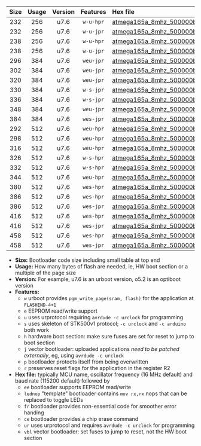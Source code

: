 |Size|Usage|Version|Features|Hex file|
|:-:|:-:|:-:|:-:|:--|
|232|256|u7.6|`w-u-hpr`|[atmega165a_8mhz_500000bps_ur.hex](https://raw.githubusercontent.com/stefanrueger/urboot/main/bootloaders/atmega165a/fcpu_8mhz/500000_bps/atmega165a_8mhz_500000bps_ur.hex)|
|232|256|u7.6|`w-u-jpr`|[atmega165a_8mhz_500000bps_ur_vbl.hex](https://raw.githubusercontent.com/stefanrueger/urboot/main/bootloaders/atmega165a/fcpu_8mhz/500000_bps/atmega165a_8mhz_500000bps_ur_vbl.hex)|
|238|256|u7.6|`w-u-hpr`|[atmega165a_8mhz_500000bps_lednop_ur.hex](https://raw.githubusercontent.com/stefanrueger/urboot/main/bootloaders/atmega165a/fcpu_8mhz/500000_bps/atmega165a_8mhz_500000bps_lednop_ur.hex)|
|238|256|u7.6|`w-u-jpr`|[atmega165a_8mhz_500000bps_lednop_ur_vbl.hex](https://raw.githubusercontent.com/stefanrueger/urboot/main/bootloaders/atmega165a/fcpu_8mhz/500000_bps/atmega165a_8mhz_500000bps_lednop_ur_vbl.hex)|
|296|384|u7.6|`weu-jpr`|[atmega165a_8mhz_500000bps_ee_ur_vbl.hex](https://raw.githubusercontent.com/stefanrueger/urboot/main/bootloaders/atmega165a/fcpu_8mhz/500000_bps/atmega165a_8mhz_500000bps_ee_ur_vbl.hex)|
|302|384|u7.6|`weu-jpr`|[atmega165a_8mhz_500000bps_ee_lednop_ur_vbl.hex](https://raw.githubusercontent.com/stefanrueger/urboot/main/bootloaders/atmega165a/fcpu_8mhz/500000_bps/atmega165a_8mhz_500000bps_ee_lednop_ur_vbl.hex)|
|320|384|u7.6|`weu-jpr`|[atmega165a_8mhz_500000bps_ee_lednop_fr_ur_vbl.hex](https://raw.githubusercontent.com/stefanrueger/urboot/main/bootloaders/atmega165a/fcpu_8mhz/500000_bps/atmega165a_8mhz_500000bps_ee_lednop_fr_ur_vbl.hex)|
|330|384|u7.6|`w-s-jpr`|[atmega165a_8mhz_500000bps_vbl.hex](https://raw.githubusercontent.com/stefanrueger/urboot/main/bootloaders/atmega165a/fcpu_8mhz/500000_bps/atmega165a_8mhz_500000bps_vbl.hex)|
|336|384|u7.6|`w-s-jpr`|[atmega165a_8mhz_500000bps_lednop_vbl.hex](https://raw.githubusercontent.com/stefanrueger/urboot/main/bootloaders/atmega165a/fcpu_8mhz/500000_bps/atmega165a_8mhz_500000bps_lednop_vbl.hex)|
|348|384|u7.6|`weu-jpr`|[atmega165a_8mhz_500000bps_ee_lednop_fr_ce_ur_vbl.hex](https://raw.githubusercontent.com/stefanrueger/urboot/main/bootloaders/atmega165a/fcpu_8mhz/500000_bps/atmega165a_8mhz_500000bps_ee_lednop_fr_ce_ur_vbl.hex)|
|384|384|u7.6|`wes-jpr`|[atmega165a_8mhz_500000bps_ee_vbl.hex](https://raw.githubusercontent.com/stefanrueger/urboot/main/bootloaders/atmega165a/fcpu_8mhz/500000_bps/atmega165a_8mhz_500000bps_ee_vbl.hex)|
|292|512|u7.6|`weu-hpr`|[atmega165a_8mhz_500000bps_ee_ur.hex](https://raw.githubusercontent.com/stefanrueger/urboot/main/bootloaders/atmega165a/fcpu_8mhz/500000_bps/atmega165a_8mhz_500000bps_ee_ur.hex)|
|298|512|u7.6|`weu-hpr`|[atmega165a_8mhz_500000bps_ee_lednop_ur.hex](https://raw.githubusercontent.com/stefanrueger/urboot/main/bootloaders/atmega165a/fcpu_8mhz/500000_bps/atmega165a_8mhz_500000bps_ee_lednop_ur.hex)|
|316|512|u7.6|`weu-hpr`|[atmega165a_8mhz_500000bps_ee_lednop_fr_ur.hex](https://raw.githubusercontent.com/stefanrueger/urboot/main/bootloaders/atmega165a/fcpu_8mhz/500000_bps/atmega165a_8mhz_500000bps_ee_lednop_fr_ur.hex)|
|326|512|u7.6|`w-s-hpr`|[atmega165a_8mhz_500000bps.hex](https://raw.githubusercontent.com/stefanrueger/urboot/main/bootloaders/atmega165a/fcpu_8mhz/500000_bps/atmega165a_8mhz_500000bps.hex)|
|332|512|u7.6|`w-s-hpr`|[atmega165a_8mhz_500000bps_lednop.hex](https://raw.githubusercontent.com/stefanrueger/urboot/main/bootloaders/atmega165a/fcpu_8mhz/500000_bps/atmega165a_8mhz_500000bps_lednop.hex)|
|344|512|u7.6|`weu-hpr`|[atmega165a_8mhz_500000bps_ee_lednop_fr_ce_ur.hex](https://raw.githubusercontent.com/stefanrueger/urboot/main/bootloaders/atmega165a/fcpu_8mhz/500000_bps/atmega165a_8mhz_500000bps_ee_lednop_fr_ce_ur.hex)|
|380|512|u7.6|`wes-hpr`|[atmega165a_8mhz_500000bps_ee.hex](https://raw.githubusercontent.com/stefanrueger/urboot/main/bootloaders/atmega165a/fcpu_8mhz/500000_bps/atmega165a_8mhz_500000bps_ee.hex)|
|386|512|u7.6|`wes-hpr`|[atmega165a_8mhz_500000bps_ee_lednop.hex](https://raw.githubusercontent.com/stefanrueger/urboot/main/bootloaders/atmega165a/fcpu_8mhz/500000_bps/atmega165a_8mhz_500000bps_ee_lednop.hex)|
|386|512|u7.6|`wes-jpr`|[atmega165a_8mhz_500000bps_ee_lednop_vbl.hex](https://raw.githubusercontent.com/stefanrueger/urboot/main/bootloaders/atmega165a/fcpu_8mhz/500000_bps/atmega165a_8mhz_500000bps_ee_lednop_vbl.hex)|
|416|512|u7.6|`wes-hpr`|[atmega165a_8mhz_500000bps_ee_lednop_fr.hex](https://raw.githubusercontent.com/stefanrueger/urboot/main/bootloaders/atmega165a/fcpu_8mhz/500000_bps/atmega165a_8mhz_500000bps_ee_lednop_fr.hex)|
|416|512|u7.6|`wes-jpr`|[atmega165a_8mhz_500000bps_ee_lednop_fr_vbl.hex](https://raw.githubusercontent.com/stefanrueger/urboot/main/bootloaders/atmega165a/fcpu_8mhz/500000_bps/atmega165a_8mhz_500000bps_ee_lednop_fr_vbl.hex)|
|458|512|u7.6|`wes-hpr`|[atmega165a_8mhz_500000bps_ee_lednop_fr_ce.hex](https://raw.githubusercontent.com/stefanrueger/urboot/main/bootloaders/atmega165a/fcpu_8mhz/500000_bps/atmega165a_8mhz_500000bps_ee_lednop_fr_ce.hex)|
|458|512|u7.6|`wes-jpr`|[atmega165a_8mhz_500000bps_ee_lednop_fr_ce_vbl.hex](https://raw.githubusercontent.com/stefanrueger/urboot/main/bootloaders/atmega165a/fcpu_8mhz/500000_bps/atmega165a_8mhz_500000bps_ee_lednop_fr_ce_vbl.hex)|

- **Size:** Bootloader code size including small table at top end
- **Usage:** How many bytes of flash are needed, ie, HW boot section or a multiple of the page size
- **Version:** For example, u7.6 is an urboot version, o5.2 is an optiboot version
- **Features:**
  + `w` urboot provides `pgm_write_page(sram, flash)` for the application at `FLASHEND-4+1`
  + `e` EEPROM read/write support
  + `u` uses urprotocol requiring `avrdude -c urclock` for programming
  + `s` uses skeleton of STK500v1 protocol; `-c urclock` and `-c arduino` both work
  + `h` hardware boot section: make sure fuses are set for reset to jump to boot section
  + `j` vector bootloader: uploaded applications *need to be patched externally*, eg, using `avrdude -c urclock`
  + `p` bootloader protects itself from being overwritten
  + `r` preserves reset flags for the application in the register R2
- **Hex file:** typically MCU name, oscillator frequency (16 MHz default) and baud rate (115200 default) followed by
  + `ee` bootloader supports EEPROM read/write
  + `lednop` "template" bootloader contains `mov rx,rx` nops that can be replaced to toggle LEDs
  + `fr` bootloader provides non-essential code for smoother error handing
  + `ce` bootloader provides a chip erase command
  + `ur` uses urprotocol and requires `avrdude -c urclock` for programming
  + `vbl` vector bootloader: set fuses to jump to reset, not the HW boot section
